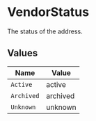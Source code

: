 # VendorStatus

The status of the address.


## Values

| Name       | Value      |
| ---------- | ---------- |
| `Active`   | active     |
| `Archived` | archived   |
| `Unknown`  | unknown    |